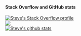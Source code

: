 
#### Stack Overflow and GitHub stats
[![Steve's Stack Overflow profile](https://stackoverflow-card.vercel.app/?userID=14092446&theme=tomorrow&showBorder=false)](https://stackoverflow.com/users/14092446/steve-lau)  
<a href="https://github.com/anuraghazra/github-readme-stats"><img align="center" src="https://github-readme-stats.vercel.app/api/top-langs/?username=SteveLauC&layout=compact&theme=buefy&hide_border=true" /></a>  
<a href="https://github.com/anuraghazra/github-readme-stats"><img align="center" src="https://github-readme-stats.vercel.app/api?username=stevelauc&show_icons=true&include_all_commits=true&theme=buefy&hide_border=true&count_private=true" alt="Steve's github stats" /></a>  
